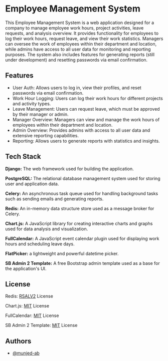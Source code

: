 # Employee Management System

This Employee Management System is a web application designed for a company to manage employee work hours, project activities, leave requests, and analysis overview. It provides functionality for employees to log their work hours, request leave, and view their work statistics. Managers can oversee the work of employees within their department and location, while admins have access to all user data for monitoring and reporting purposes. The system also includes features for generating reports (still under development) and resetting passwords via email confirmation.

## Features

- User Auth: Allows users to log in, view their profiles, and reset passwords via email confirmation.
- Work Hour Logging: Users can log their work hours for different projects and activity types.
- Leave Management: Users can request leave, which must be approved by their manager or admin.
- Manager Overview: Managers can view and manage the work hours of employees within their department and location.
- Admin Overview: Provides admins with access to all user data and extensive reporting capabilities.
- Reporting: Allows users to generate reports with statistics and insights.

## Tech Stack

**Django:** The web framework used for building the application.

**PostgreSQL:** The relational database management system used for storing user and application data.

**Celery:** An asynchronous task queue used for handling background tasks such as sending emails and generating reports.

**Redis:** An in-memory data structure store used as a message broker for Celery.

**Chart.js:** A JavaScript library for creating interactive charts and graphs used for data analysis and visualization.

**FullCalendar:** A JavaScript event calendar plugin used for displaying work hours and scheduling leave days.

**FlatPicker:** a lightweight and powerful datetime picker.

**SB Admin 2 Template:** A free Bootstrap admin template used as a base for the application's UI.

## License

Redis: [RSALV2](https://redis.io/legal/rsalv2-agreement/) License

Chart.js: [MIT](https://github.com/chartjs/Chart.js/blob/master/LICENSE.md) License

FullCalendar: [MIT](https://fullcalendar.io/license) License

SB Admin 2 Template: [MIT](https://github.com/twbs/bootstrap/blob/main/LICENSE) License

## Authors

- [@munjed-ab](https://www.github.com/munjed-ab)
